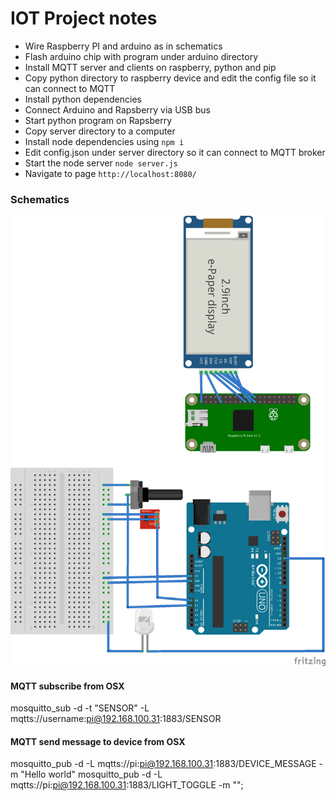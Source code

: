 # IOT Project notes
* Wire Raspberry PI and arduino as in schematics
* Flash arduino chip with program under arduino directory
* Install MQTT server and clients on raspberry, python and pip
* Copy python directory to raspberry device and edit the config file so it can connect to MQTT
* Install python dependencies
* Connect Arduino and Rapsberry via USB bus
* Start python program on Rapsberry
* Copy server directory to a computer
* Install node dependencies using ```npm i```
* Edit config.json under server directory so it can connect to MQTT broker
* Start the node server ```node server.js```
* Navigate to page ```http://localhost:8080/```

### Schematics
![](https://github.com/cosmin-malutan/iot/raw/master/IO_bb.png)

#### MQTT subscribe from OSX
mosquitto_sub -d -t "SENSOR" -L mqtts://username:pi@192.168.100.31:1883/SENSOR 

#### MQTT send message to device from OSX
mosquitto_pub -d  -L mqtts://pi:pi@192.168.100.31:1883/DEVICE_MESSAGE -m "Hello world"
mosquitto_pub -d  -L mqtts://pi:pi@192.168.100.31:1883/LIGHT_TOGGLE -m "";

